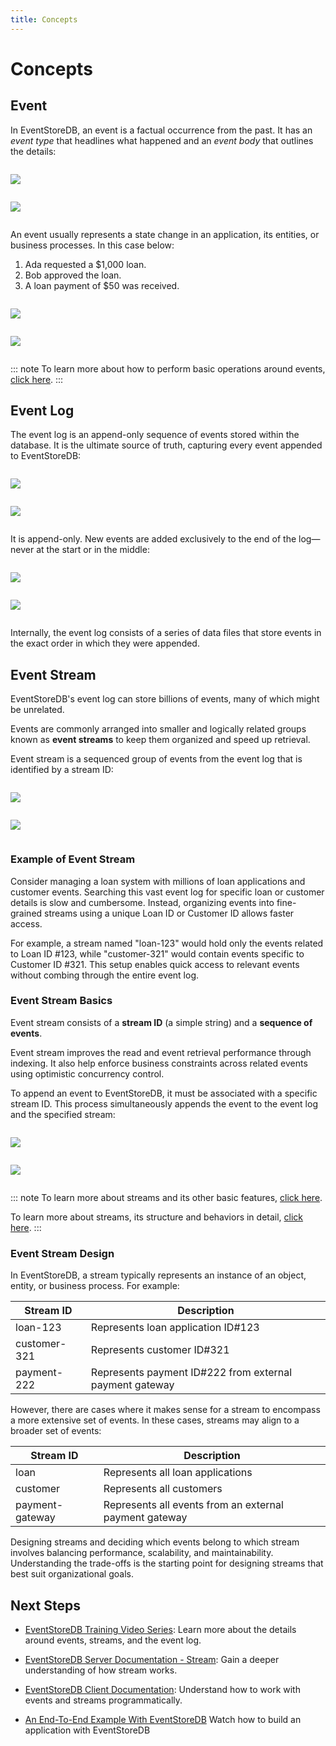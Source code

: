 ```yaml
---
title: Concepts
---
```


# Concepts

## Event

In EventStoreDB, an event is a factual occurrence from the past. It has an *event type* that headlines what happened and an *event body* that outlines the details:

<div style="display: flex; max-height: 200px;">

![](./images/what-are-events.png#light)

</div>

<div style="display: flex; max-height: 200px;">

![](./images/what-are-events-dark.png#dark)

</div>

An event usually represents a state change in an application, its entities, or business processes. In this case below:

1. Ada requested a $1,000 loan. 
2. Bob approved the loan.
3. A loan payment of $50 was received.


<div style="display: flex; max-height: 200px;">

![](./images/examples-of-event.png#light)

</div>

<div style="display: flex; max-height: 200px;">

![](./images/examples-of-event-dark.png#dark)

</div>

::: note
To learn more about how to perform basic operations around events, [click here](/clients/grpc/appending-events.html).
:::

## Event Log

The event log is an append-only sequence of events stored within the database. It is the ultimate source of truth, capturing every event appended to EventStoreDB:

<div style="display: flex; max-height: 200px;">

![](./images/event-log.png#light)

</div>

<div style="display: flex; max-height: 200px;">

![](./images/event-log-dark.png#dark)

</div>

It is append-only. New events are added exclusively to the end of the log—never at the start or in the middle:

<div style="display: flex; max-height: 200px;">

![](./images/event-log-is-append-only.png#light)

</div>

<div style="display: flex; max-height: 200px;">

![](./images/event-log-is-append-only-dark.png#dark)

</div>

Internally, the event log consists of a series of data files that store events in the exact order in which they were appended.

## Event Stream

EventStoreDB's event log can store billions of events, many of which might be unrelated.

Events are commonly arranged into smaller and logically related groups known as **event streams** to keep them organized and speed up retrieval.

Event stream is a sequenced group of events from the event log that is identified by a stream ID:

<div style="display: flex; max-height: 200px;">

![](./images/what-are-event-streams.png#light)

</div>

<div style="display: flex; max-height: 200px;">

![](./images/what-are-event-streams-dark.png#dark)

</div>

### Example of Event Stream

Consider managing a loan system with millions of loan applications and customer events. Searching this vast event log for specific loan or customer details is slow and cumbersome. Instead, organizing events into fine-grained streams using a unique Loan ID or Customer ID allows faster access. 

For example, a stream named "loan-123" would hold only the events related to Loan ID #123, while "customer-321" would contain events specific to Customer ID #321. This setup enables quick access to relevant events without combing through the entire event log.

### Event Stream Basics

Event stream consists of a **stream ID** (a simple string) and a **sequence of events**. 

Event stream improves the read and event retrieval performance through indexing. It also help enforce business constraints across related events using optimistic concurrency control.

To append an event to EventStoreDB, it must be associated with a specific stream ID. This process simultaneously appends the event to the event log and the specified stream:

<div style="display: flex; max-height: 300px;">

![](./images/how-events-are-appended.png#light)

</div>

<div style="display: flex; max-height: 300px;">

![](./images/how-events-are-appended-dark.png#dark)

</div>


::: note
To learn more about streams and its other basic features, [click here](/getting-started/features/eventstoredb-core-features.html#stream-indexing).

To learn more about streams, its structure and behaviors in detail, [click here](@server/features/streams.html).
:::

### Event Stream Design

In EventStoreDB, a stream typically represents an instance of an object, entity, or business process. For example:

| Stream ID | Description |
| --- | --- |
| loan-123 | Represents loan application ID#123 |
| customer-321 | Represents customer ID#321 |
| payment-222 | Represents payment ID#222 from external payment gateway |

However, there are cases where it makes sense for a stream to encompass a more extensive set of events. In these cases, streams may align to a broader set of events: 

| Stream ID | Description |
| --- | --- |
| loan | Represents all loan applications |
| customer | Represents all customers |
| payment-gateway | Represents all events from an external payment gateway  |

Designing streams and deciding which events belong to which stream involves balancing performance, scalability, and maintainability. Understanding the trade-offs is the starting point for designing streams that best suit organizational goals.

## Next Steps

- [EventStoreDB Training Video Series](https://www.youtube.com/playlist?list=PLWG5TK2D4U_Nb4rWdiQw2jNWYSaBm7lT_): Learn more about the details around events, streams, and the event log.

- [EventStoreDB Server Documentation - Stream](@server/features/streams.html): Gain a deeper understanding of how stream works.

- [EventStoreDB Client Documentation](/clients/grpc/getting-started.html): Understand how to work with events and streams programmatically.

- [An End-To-End Example With EventStoreDB](https://www.youtube.com/watch?v=vIUw-jKpKfQ) Watch how to build an application with EventStoreDB